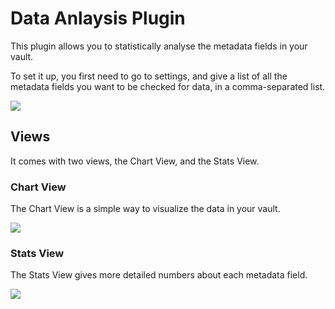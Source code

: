 # Data Anlaysis Plugin

This plugin allows you to statistically analyse the metadata fields in your vault.

To set it up, you first need to go to settings, and give a list of all the metadata fields you want to be checked for data, in a comma-separated list.

![](https://imgur.com/j2HPKGP.png)

## Views

It comes with two views, the Chart View, and the Stats View.

### Chart View

The Chart View is a simple way to visualize the data in your vault.

![](https://imgur.com/eaUtorl.png)

### Stats View

The Stats View gives more detailed numbers about each metadata field.

![](https://imgur.com/RMFZb8p.png)
